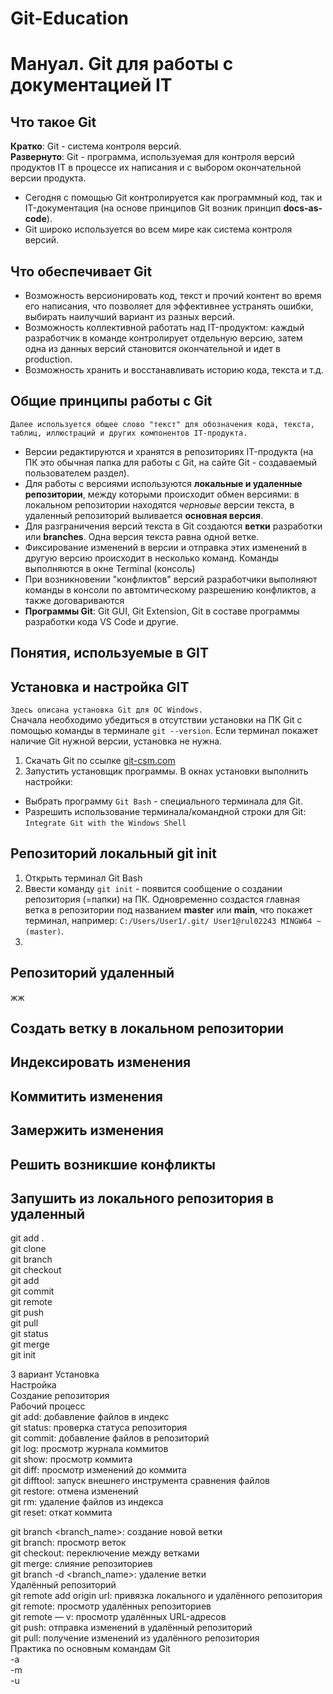 # Git-Education
# **Мануал. Git для работы с документацией IT**   
## **Что такое Git**   
**Кратко**: Git - система контроля версий.   
**Развернуто**: Git - программа, используемая для контроля версий продуктов IT в процессе их написания и с выбором окончательной версии продукта.   
- Сегодня с помощью Git контролируется как программный код, так и IT-документация (на основе принципов Git возник принцип **docs-as-code**).   
- Git широко используется во всем мире как система контроля версий.             
## **Что обеспечивает Git**   
- Возможность версионировать код, текст и прочий контент во время его написания, что позволяет для эффективнее устранять ошибки, выбирать наилучший вариант из разных версий.
- Возможность коллективной работать над IT-продуктом: каждый разработчик в команде контролирует отдельную версию, затем одна из данных версий становится окончательной и идет в production.     
- Возможность хранить и восстанавливать историю кода, текста и т.д.     
## **Общие принципы работы с Git**   
`Далее используется общее слово "текст" для обозначения кода, текста, таблиц, иллюстраций и других компонентов IT-продукта.`  
- Версии редактируются и хранятся в репозиториях IT-продукта (на ПК это обычная папка для работы с Git, на сайте Git - создаваемый пользователем раздел). 
- Для работы с версиями используются **локальные и удаленные репозитории**, между которыми происходит обмен версиями: в локальном репозитории находятся *черновые* версии текста, в удаленный репозиторий выливается **основная версия**.  
- Для разграничения версий текста в Git создаются **ветки** разработки или **branches**. Одна версия текста равна одной ветке.   
- Фиксирование изменений в версии и отправка этих изменений в другую версию происходит в несколько команд. Команды выполняются в окне Terminal (консоль) 
- При возникновении "конфликтов" версий разработчики выполняют команды в консоли по автомтическому разрешению конфликтов, а также договариваются    
- **Программы Git**: Git GUI, Git Extension, Git в составе программы разработки кода VS Code и другие.     
## **Понятия, используемые в GIT**
## **Установка и настройка GIT**  
`Здесь описана установка Git для ОС Windows.`   
Сначала необходимо убедиться в отсутствии установки на ПК Git с помощью команды в терминале `git --version`. Если терминал покажет наличие Git нужной версии, установка не нужна.     
1. Скачать Git по ссылке [git-csm.com](https://git-scm.com/download/win)   
2. Запустить установщик программы. В окнах установки выполнить настройки:   
- Выбрать программу `Git Bash` - специального терминала для Git. 
- Разрешить использование терминала/командной строки для Git: `Integrate Git with the Windows Shell`   
## **Репозиторий локальный git init**   
1. Открыть терминал Git Bash
2. Ввести команду `git init` - появится сообщение о создании репозитория (=папки) на ПК. Одновременно создастся главная ветка в репозитории под названием **master** или **main**, что покажет терминал, например: `C:/Users/User1/.git/ User1@rul02243 MINGW64 ~ (master)`.
3.   
## **Репозиторий удаленный**   
жж  
## **Создать ветку в локальном репозитории**
## **Индексировать изменения**
## **Коммитить изменения**
## **Замержить изменения**
## **Решить возникшие конфликты**
## **Запушить из локального репозитория в удаленный**
  
git add .   
git clone   
git branch   
git checkout      
git add   
git commit   
git remote   
git push   
git pull   
git status   
git merge  
git init  


3 вариант
Установка   
Настройка   
Создание репозитория   
Рабочий процесс   
git add: добавление файлов в индекс   
git status: проверка статуса репозитория   
git commit: добавление файлов в репозиторий   
git log: просмотр журнала коммитов   
git show: просмотр коммита   
git diff: просмотр изменений до коммита   
git difftool: запуск внешнего инструмента сравнения файлов   
git restore: отмена изменений   
git rm: удаление файлов из индекса   
git reset: откат коммита   
   
git branch <branch_name>: создание новой ветки   
git branch: просмотр веток   
git checkout: переключение между ветками   
git merge: слияние репозиториев   
git branch -d <branch_name>: удаление ветки   
Удалённый репозиторий   
git remote add origin url: привязка локального и удалённого репозитория  
git remote: просмотр удалённых репозиториев   
git remote — v: просмотр удалённых URL-адресов   
git push: отправка изменений в удалённый репозиторий   
git pull: получение изменений из удалённого репозитория   
Практика по основным командам Git   
-a   
-m      
-u    

